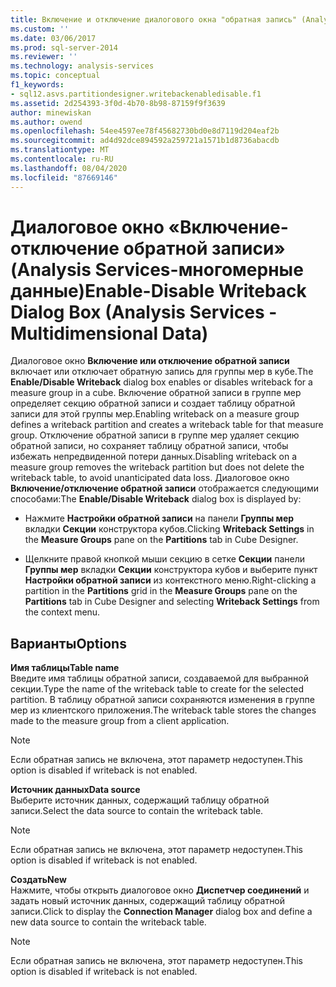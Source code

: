 ```yaml
---
title: Включение и отключение диалогового окна "обратная запись" (Analysis Services-многомерные данные) | Документация Майкрософт
ms.custom: ''
ms.date: 03/06/2017
ms.prod: sql-server-2014
ms.reviewer: ''
ms.technology: analysis-services
ms.topic: conceptual
f1_keywords:
- sql12.asvs.partitiondesigner.writebackenabledisable.f1
ms.assetid: 2d254393-3f0d-4b70-8b98-87159f9f3639
author: minewiskan
ms.author: owend
ms.openlocfilehash: 54ee4597ee78f45682730bd0e8d7119d204eaf2b
ms.sourcegitcommit: ad4d92dce894592a259721a1571b1d8736abacdb
ms.translationtype: MT
ms.contentlocale: ru-RU
ms.lasthandoff: 08/04/2020
ms.locfileid: "87669146"
---
```

# <a name="enable-disable-writeback-dialog-box-analysis-services---multidimensional-data"></a><span data-ttu-id="4088b-102">Диалоговое окно «Включение-отключение обратной записи» (Analysis Services-многомерные данные)</span><span class="sxs-lookup"><span data-stu-id="4088b-102">Enable-Disable Writeback Dialog Box (Analysis Services - Multidimensional Data)</span></span>
  <span data-ttu-id="4088b-103">Диалоговое окно **Включение или отключение обратной записи** включает или отключает обратную запись для группы мер в кубе.</span><span class="sxs-lookup"><span data-stu-id="4088b-103">The **Enable/Disable Writeback** dialog box enables or disables writeback for a measure group in a cube.</span></span> <span data-ttu-id="4088b-104">Включение обратной записи в группе мер определяет секцию обратной записи и создает таблицу обратной записи для этой группы мер.</span><span class="sxs-lookup"><span data-stu-id="4088b-104">Enabling writeback on a measure group defines a writeback partition and creates a writeback table for that measure group.</span></span> <span data-ttu-id="4088b-105">Отключение обратной записи в группе мер удаляет секцию обратной записи, но сохраняет таблицу обратной записи, чтобы избежать непредвиденной потери данных.</span><span class="sxs-lookup"><span data-stu-id="4088b-105">Disabling writeback on a measure group removes the writeback partition but does not delete the writeback table, to avoid unanticipated data loss.</span></span> <span data-ttu-id="4088b-106">Диалоговое окно **Включение/отключение обратной записи** отображается следующими способами:</span><span class="sxs-lookup"><span data-stu-id="4088b-106">The **Enable/Disable Writeback** dialog box is displayed by:</span></span>  
  
-   <span data-ttu-id="4088b-107">Нажмите **Настройки обратной записи** на панели **Группы мер** вкладки **Секции** конструктора кубов.</span><span class="sxs-lookup"><span data-stu-id="4088b-107">Clicking **Writeback Settings** in the **Measure Groups** pane on the **Partitions** tab in Cube Designer.</span></span>  
  
-   <span data-ttu-id="4088b-108">Щелкните правой кнопкой мыши секцию в сетке **Секции** панели **Группы мер** вкладки **Секции** конструктора кубов и выберите пункт **Настройки обратной записи** из контекстного меню.</span><span class="sxs-lookup"><span data-stu-id="4088b-108">Right-clicking a partition in the **Partitions** grid in the **Measure Groups** pane on the **Partitions** tab in Cube Designer and selecting **Writeback Settings** from the context menu.</span></span>  
  
## <a name="options"></a><span data-ttu-id="4088b-109">Варианты</span><span class="sxs-lookup"><span data-stu-id="4088b-109">Options</span></span>  
 <span data-ttu-id="4088b-110">**Имя таблицы**</span><span class="sxs-lookup"><span data-stu-id="4088b-110">**Table name**</span></span>  
 <span data-ttu-id="4088b-111">Введите имя таблицы обратной записи, создаваемой для выбранной секции.</span><span class="sxs-lookup"><span data-stu-id="4088b-111">Type the name of the writeback table to create for the selected partition.</span></span> <span data-ttu-id="4088b-112">В таблицу обратной записи сохраняются изменения в группе мер из клиентского приложения.</span><span class="sxs-lookup"><span data-stu-id="4088b-112">The writeback table stores the changes made to the measure group from a client application.</span></span>  
  
> [!NOTE]  
>  <span data-ttu-id="4088b-113">Если обратная запись не включена, этот параметр недоступен.</span><span class="sxs-lookup"><span data-stu-id="4088b-113">This option is disabled if writeback is not enabled.</span></span>  
  
 <span data-ttu-id="4088b-114">**Источник данных**</span><span class="sxs-lookup"><span data-stu-id="4088b-114">**Data source**</span></span>  
 <span data-ttu-id="4088b-115">Выберите источник данных, содержащий таблицу обратной записи.</span><span class="sxs-lookup"><span data-stu-id="4088b-115">Select the data source to contain the writeback table.</span></span>  
  
> [!NOTE]  
>  <span data-ttu-id="4088b-116">Если обратная запись не включена, этот параметр недоступен.</span><span class="sxs-lookup"><span data-stu-id="4088b-116">This option is disabled if writeback is not enabled.</span></span>  
  
 <span data-ttu-id="4088b-117">**Создать**</span><span class="sxs-lookup"><span data-stu-id="4088b-117">**New**</span></span>  
 <span data-ttu-id="4088b-118">Нажмите, чтобы открыть диалоговое окно **Диспетчер соединений** и задать новый источник данных, содержащий таблицу обратной записи.</span><span class="sxs-lookup"><span data-stu-id="4088b-118">Click to display the **Connection Manager** dialog box and define a new data source to contain the writeback table.</span></span>  
  
> [!NOTE]  
>  <span data-ttu-id="4088b-119">Если обратная запись не включена, этот параметр недоступен.</span><span class="sxs-lookup"><span data-stu-id="4088b-119">This option is disabled if writeback is not enabled.</span></span>  
  
  
